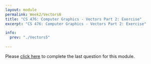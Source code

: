 ```yaml
---
layout: module
permalink: Week2/Vectors6
title: "CS 476: Computer Graphics - Vectors Part 2: Exercise"
excerpt: "CS 476: Computer Graphics - Vectors Part 2: Exercise"

info:
  prev: "./Vectors5"
  
---
```


Please <a href = "https://ursinus.instructure.com/courses/10834/quizzes/10451/take" target="_blank">click here</a> to complete the last question for this module.